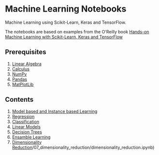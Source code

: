 # Machine Learning Notebooks

Machine Learning using Scikit-Learn, Keras and TensorFlow.

The notebooks are based on examples from the O'Reilly book [Hands-on Machine Learning with Scikit-Learn, Keras and TensorFlow](https://www.oreilly.com/library/view/hands-on-machine-learning/9781492032632/)

## Prerequisites

1. [Linear Algebra](/00_linear_algebra_calculus/linear_algebra.ipynb)
2. [Calculus](/00_linear_algebra_calculus/calculus.ipynb)
3. [NumPy](/00_numpy_pandas_matplotlib/numpy.ipynb)
4. [Pandas](/00_numpy_pandas_matplotlib/pandas.ipynb)
5. [MatPlotLib](/00_numpy_pandas_matplotlib/matplotlib.ipynb)

## Contents

1. [Model based and Instance based Learning](/01_model_and_instance_based_learning)
2. [Regression](/02_regression/regression.ipynb)
3. [Classification](/03_classification/classification.ipynb)
4. [Linear Models](/04_linear_models/linear_models.ipynb)
5. [Decision Trees](/05_decision_trees/decision_trees.ipynb)
6. [Ensamble Learning](/06_ensamble_learning/ensamble_learning.ipynb)
7. [Dimensionality Reduction]()/07_dimensionality_reduction/dimensionality_reduction.ipynb)
